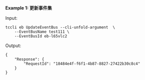 **Example 1: 更新事件集**



Input: 

```
tccli eb UpdateEventBus --cli-unfold-argument  \
    --EventBusName test111 \
    --EventBusId eb-l65vlc2
```

Output: 
```
{
    "Response": {
        "RequestId": "18484e4f-f6f1-4b87-8827-27422b30c8c4"
    }
}
```

